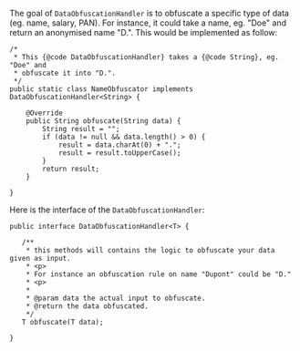 The goal of `DataObfuscationHandler` is to obfuscate a specific type of data (eg. name, salary, PAN). For instance, it could take a name, eg. "Doe" and return an anonymised name "D.". This would be implemented as follow:

    /*
     * This {@code DataObfuscationHandler} takes a {@code String}, eg. "Doe" and
     * obfuscate it into "D.".
     */
    public static class NameObfuscator implements DataObfuscationHandler<String> {

		@Override
		public String obfuscate(String data) {
			String result = "";
			if (data != null && data.length() > 0) {
				result = data.charAt(0) + ".";
                result = result.toUpperCase();
			}
			return result;
		}
		
	}

Here is the interface of the `DataObfuscationHandler`:

    public interface DataObfuscationHandler<T> {
    
       /**
        * this methods will contains the logic to obfuscate your data given as input.
        * <p>
        * For instance an obfuscation rule on name "Dupont" could be "D."
        * <p>
        * 
        * @param data the actual input to obfuscate.
        * @return the data obfuscated.
        */
       T obfuscate(T data);
       
    }
